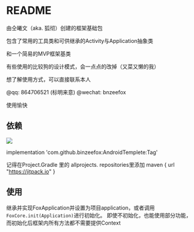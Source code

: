 # README

由仝曦文（aka. 狐彻）创建的框架基础包

包含了常用的工具类和可供继承的Activity与Application抽象类

和一个简易的MVP框架基类

有些使用的比较狗的设计模式，会一点点的改掉（又菜又懒的我）

想了解使用方式，可以直接联系本人

@qq: 864706521 (标明来意)
@wechat: bnzeefox

使用愉快

## 依赖

[![](https://jitpack.io/v/binzeefox/AndroidTemplete.svg)](https://jitpack.io/#binzeefox/AndroidTemplete)

implementation 'com.github.binzeefox:AndroidTemplete:Tag'

记得在Project.Gradle 里的 allprojects. repositories里添加 maven { url "https://jitpack.io" }


## 使用

继承并实现FoxApplication并设置为项目application，或者调用```FoxCore.init(Application)```进行初始化。
即使不初始化，也能使用部分功能，而初始化后框架内所有方法都不需要提供Context
